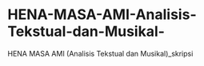 # HENA-MASA-AMI-Analisis-Tekstual-dan-Musikal-
HENA MASA AMI (Analisis Tekstual dan Musikal)_skripsi
